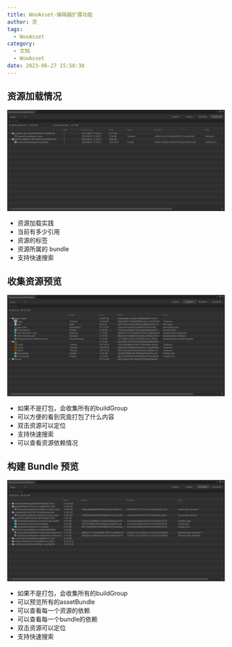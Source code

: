 ```yaml
---
title: WooAsset-编辑器扩展功能
author: 灵
tags:
  - WooAsset
category:
  - 文档
  - WooAsset
date: 2023-06-27 15:58:38
---
```


## 资源加载情况
![Alt text](../../../Pic/Doc/WooAsset/资源加载情况.png)
* 资源加载实践
* 当前有多少引用
* 资源的标签
* 资源所属的 bundle
* 支持快速搜索
## 收集资源预览
![Alt text](../../../Pic/Doc/WooAsset/资源收集情况.png)
* 如果不是打包，会收集所有的buildGroup
* 可以方便的看到究竟打包了什么内容
* 双击资源可以定位
* 支持快速搜索
* 可以查看资源依赖情况
## 构建 Bundle 预览
![Alt text](../../../Pic/Doc/WooAsset/打包预览.png)
* 如果不是打包，会收集所有的buildGroup
* 可以预览所有的assetBundle
* 可以查看每一个资源的依赖
* 可以查看每一个bundle的依赖
* 双击资源可以定位
* 支持快速搜索

